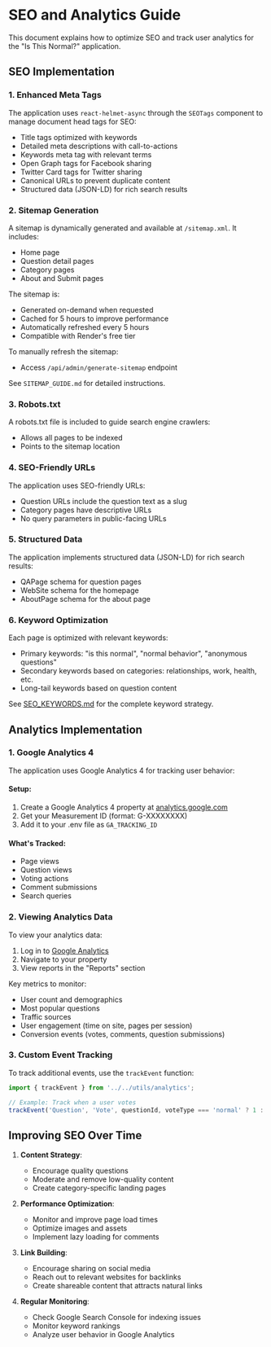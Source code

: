 # SEO and Analytics Guide

This document explains how to optimize SEO and track user analytics for the "Is This Normal?" application.

## SEO Implementation

### 1. Enhanced Meta Tags
The application uses `react-helmet-async` through the `SEOTags` component to manage document head tags for SEO:
- Title tags optimized with keywords
- Detailed meta descriptions with call-to-actions
- Keywords meta tag with relevant terms
- Open Graph tags for Facebook sharing
- Twitter Card tags for Twitter sharing
- Canonical URLs to prevent duplicate content
- Structured data (JSON-LD) for rich search results

### 2. Sitemap Generation
A sitemap is dynamically generated and available at `/sitemap.xml`. It includes:
- Home page
- Question detail pages
- Category pages
- About and Submit pages

The sitemap is:
- Generated on-demand when requested
- Cached for 5 hours to improve performance
- Automatically refreshed every 5 hours
- Compatible with Render's free tier

To manually refresh the sitemap:
- Access `/api/admin/generate-sitemap` endpoint

See `SITEMAP_GUIDE.md` for detailed instructions.

### 3. Robots.txt
A robots.txt file is included to guide search engine crawlers:
- Allows all pages to be indexed
- Points to the sitemap location

### 4. SEO-Friendly URLs
The application uses SEO-friendly URLs:
- Question URLs include the question text as a slug
- Category pages have descriptive URLs
- No query parameters in public-facing URLs

### 5. Structured Data
The application implements structured data (JSON-LD) for rich search results:
- QAPage schema for question pages
- WebSite schema for the homepage
- AboutPage schema for the about page

### 6. Keyword Optimization
Each page is optimized with relevant keywords:
- Primary keywords: "is this normal", "normal behavior", "anonymous questions"
- Secondary keywords based on categories: relationships, work, health, etc.
- Long-tail keywords based on question content

See [SEO_KEYWORDS.md](./docs/SEO_KEYWORDS.md) for the complete keyword strategy.

## Analytics Implementation

### 1. Google Analytics 4
The application uses Google Analytics 4 for tracking user behavior:

#### Setup:
1. Create a Google Analytics 4 property at [analytics.google.com](https://analytics.google.com)
2. Get your Measurement ID (format: G-XXXXXXXX)
3. Add it to your .env file as `GA_TRACKING_ID`

#### What's Tracked:
- Page views
- Question views
- Voting actions
- Comment submissions
- Search queries

### 2. Viewing Analytics Data

To view your analytics data:
1. Log in to [Google Analytics](https://analytics.google.com)
2. Navigate to your property
3. View reports in the "Reports" section

Key metrics to monitor:
- User count and demographics
- Most popular questions
- Traffic sources
- User engagement (time on site, pages per session)
- Conversion events (votes, comments, question submissions)

### 3. Custom Event Tracking

To track additional events, use the `trackEvent` function:

```javascript
import { trackEvent } from '../../utils/analytics';

// Example: Track when a user votes
trackEvent('Question', 'Vote', questionId, voteType === 'normal' ? 1 : 0);
```

## Improving SEO Over Time

1. **Content Strategy**:
   - Encourage quality questions
   - Moderate and remove low-quality content
   - Create category-specific landing pages

2. **Performance Optimization**:
   - Monitor and improve page load times
   - Optimize images and assets
   - Implement lazy loading for comments

3. **Link Building**:
   - Encourage sharing on social media
   - Reach out to relevant websites for backlinks
   - Create shareable content that attracts natural links

4. **Regular Monitoring**:
   - Check Google Search Console for indexing issues
   - Monitor keyword rankings
   - Analyze user behavior in Google Analytics